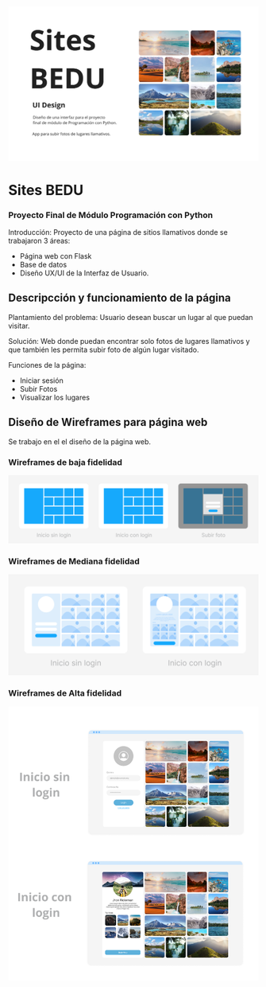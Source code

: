 <img src='./src/static/img/wireframes/Titular.png'>

# Sites BEDU
### Proyecto Final de Módulo Programación con Python

Introducción:
Proyecto de una página de sitios llamativos donde se trabajaron 3 áreas: 
* Página web con Flask
* Base de datos 
* Diseño UX/UI de la Interfaz de Usuario.

## Descripcción y funcionamiento de la página

Plantamiento del problema: Usuario desean buscar un lugar al que puedan visitar. 

Solución: Web donde puedan encontrar solo fotos de lugares llamativos y que también les permita subir foto de algún lugar visitado.

Funciones de la página:

* Iniciar sesión
* Subir Fotos
* Visualizar los lugares




## Diseño de Wireframes para página web

Se trabajo en el el diseño de la página web.

### Wireframes de baja fidelidad
<img src='./src/static/img/wireframes/Wireframes Low.png'>

### Wireframes de Mediana fidelidad
<img src='./src/static/img/wireframes/Wireframes Mid.png'>

### Wireframes de Alta fidelidad
<img src='./src/static/img/wireframes/Wireframes High.png'>
